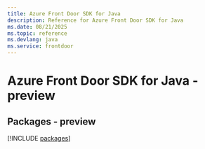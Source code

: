 ```yaml
---
title: Azure Front Door SDK for Java
description: Reference for Azure Front Door SDK for Java
ms.date: 08/21/2025
ms.topic: reference
ms.devlang: java
ms.service: frontdoor
---
```

# Azure Front Door SDK for Java - preview
## Packages - preview
[!INCLUDE [packages](front-door-index.md)]